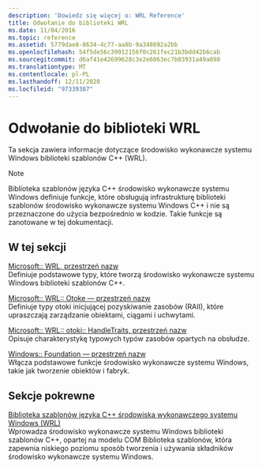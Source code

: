 ```yaml
---
description: 'Dowiedz się więcej o: WRL Reference'
title: Odwołanie do biblioteki WRL
ms.date: 11/04/2016
ms.topic: reference
ms.assetid: 5779dae8-8634-4c77-aa8b-9a348692a2bb
ms.openlocfilehash: 54f5de56c39912156f0c261fec21b3bdd42b6cab
ms.sourcegitcommit: d6af41e42699628c3e2e6063ec7b03931a49a098
ms.translationtype: MT
ms.contentlocale: pl-PL
ms.lasthandoff: 12/11/2020
ms.locfileid: "97339387"
---
```

# <a name="wrl-reference"></a>Odwołanie do biblioteki WRL

Ta sekcja zawiera informacje dotyczące środowisko wykonawcze systemu Windows biblioteki szablonów C++ (WRL).

> [!NOTE]
> Biblioteka szablonów języka C++ środowisko wykonawcze systemu Windows definiuje funkcje, które obsługują infrastrukturę biblioteki szablonów środowisko wykonawcze systemu Windows C++ i nie są przeznaczone do użycia bezpośrednio w kodzie. Takie funkcje są zanotowane w tej dokumentacji.

## <a name="in-this-section"></a>W tej sekcji

[Microsoft:: WRL, przestrzeń nazw](microsoft-wrl-namespace.md)<br/>
Definiuje podstawowe typy, które tworzą środowisko wykonawcze systemu Windows biblioteki szablonów C++.

[Microsoft:: WRL:: Otoke — przestrzeń nazw](microsoft-wrl-wrappers-namespace.md)<br/>
Definiuje typy otoki inicjującej pozyskiwanie zasobów (RAII), które upraszczają zarządzanie obiektami, ciągami i uchwytami.

[Microsoft:: WRL:: otoki:: HandleTraits, przestrzeń nazw](microsoft-wrl-wrappers-handletraits-namespace.md)<br/>
Opisuje charakterystykę typowych typów zasobów opartych na obsłudze.

[Windows:: Foundation — przestrzeń nazw](windows-foundation-namespace.md)<br/>
Włącza podstawowe funkcje środowisko wykonawcze systemu Windows, takie jak tworzenie obiektów i fabryk.

## <a name="related-sections"></a>Sekcje pokrewne

[Biblioteka szablonów języka C++ środowiska wykonawczego systemu Windows (WRL)](windows-runtime-cpp-template-library-wrl.md)<br/>
Wprowadza środowisko wykonawcze systemu Windows biblioteki szablonów C++, opartej na modelu COM Biblioteka szablonów, która zapewnia niskiego poziomu sposób tworzenia i używania składników środowisko wykonawcze systemu Windows.
